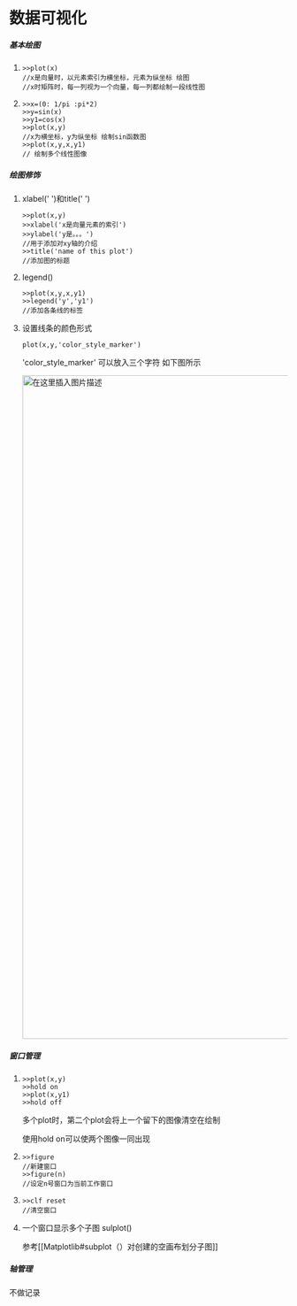 # 数据可视化

##### 基本绘图

1. ```
   >>plot(x)
   //x是向量时，以元素索引为横坐标，元素为纵坐标 绘图
   //x时矩阵时，每一列视为一个向量，每一列都绘制一段线性图
   ```

2. ```
   >>x=(0: 1/pi :pi*2)
   >>y=sin(x)
   >>y1=cos(x)
   >>plot(x,y)
   //x为横坐标，y为纵坐标 绘制sin函数图
   >>plot(x,y,x,y1)
   // 绘制多个线性图像
   ```

##### 绘图修饰

1. xlabel('  ')和title('  ')

   ```
   >>plot(x,y)
   >>xlabel('x是向量元素的索引')
   >>ylabel('y是。。。')
   //用于添加对xy轴的介绍
   >>title('name of this plot')
   //添加图的标题
   ```

2. legend()

   ```
   >>plot(x,y,x,y1)
   >>legend('y','y1')
   //添加各条线的标签
   ```

3. 设置线条的颜色形式

   ```
   plot(x,y,'color_style_marker')
   ```

   'color_style_marker' 可以放入三个字符 如下图所示

   <img src="https://s2.loli.net/2022/04/02/LSA9JpT6KqiUl2N.png" alt="在这里插入图片描述" width="1200" />

##### 窗口管理

1. ```
   >>plot(x,y)
   >>hold on
   >>plot(x,y1)
   >>hold off
   ```

   多个plot时，第二个plot会将上一个留下的图像清空在绘制

   使用hold on可以使两个图像一同出现

2. ```
   >>figure
   //新建窗口
   >>figure(n)
   //设定n号窗口为当前工作窗口
   ```

3. ```
   >>clf reset
   //清空窗口
   ```

4. 一个窗口显示多个子图 sulplot()

   参考[[Matplotlib#subplot（）对创建的空画布划分子图]]
   

##### 轴管理

不做记录